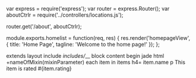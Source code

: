 <!-- MVC NOTES  -->

<!-- routes -->
<!-- require express, invoke Router(), require controllers -->
var express = require('express');
var router = express.Router();
var aboutCtrlr = require('../controllers/locations.js');
<!-- use router.get with path and controller -->
router.get('/about', aboutCtrlr);

<!-- controllers
export function taking req and res containing render taking view and data  -->
module.exports.homelist = function(req, res) {
  res.render('homepageView', {
    title: 'Home Page',
    tagline: 'Welcome to the home page!'
    });
};

<!-- views -->
extends layout
include _includes/___
block content
  begin jade html
    +nameOfMixin(mixinParameter)
      each item in items
        h4= item.name
          p This item is rated #{item.rating}
